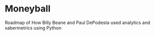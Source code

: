 # Moneyball
Roadmap of How Billy Beane and Paul DePodesta used analytics and sabermetrics using Python
